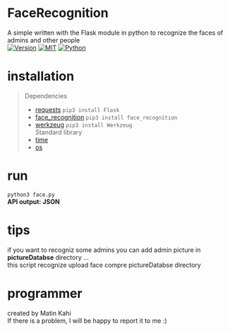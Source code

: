 # FaceRecognition
A simple written with the Flask module in python to recognize the faces of admins and other people<br/>
[![Version](https://img.shields.io/badge/version-v1.0.0-blue.svg)]()
[![MIT](https://img.shields.io/packagist/l/doctrine/orm.svg)](https://github.com/MrSubmissive/AdminFounder/blob/master/LICENSE) 
[![Python](https://img.shields.io/badge/python-v3-blue.svg)]()
<br/>
# installation
> Dependencies  
> - [requests](https://pypi.org/project/Flask/) `pip3 install Flask`
> - [face_recognition](https://pypi.org/project/face-recognition/) `pip3 install face_recognition`
> - [werkzeug](https://docs.python.org/3/library/threading.html) `pip3 install Werkzeug` <br/>
> Standard library
> - [time](https://docs.python.org/3.4/library/time.html)
> - [os](https://docs.python.org/3.4/library/os.html)

# run
`python3 face.py`<br/>
**API output: JSON**
# tips
if you want to recogniz some admins you can add admin picture in **pictureDatabse** directory ...<br/>
this script recognize upload face compre pictureDatabse directory

# programmer
created by Matin Kahi<br/>
If there is a problem, I will be happy to report it to me :)
